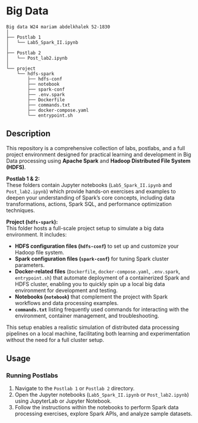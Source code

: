 # Big Data
```  
Big data W24 mariam abdelkhalek 52-1830
│
├── Postlab 1
│   └── Lab5_Spark_II.ipynb
│
├── Postlab 2
│   └── Post_lab2.ipynb
│
└── project
    └── hdfs-spark
        ├── hdfs-conf
        ├── notebook
        ├── spark-conf
        ├── .env.spark
        ├── Dockerfile
        ├── commands.txt
        ├── docker-compose.yaml
        └── entrypoint.sh

```  

## Description
This repository is a comprehensive collection of labs, postlabs, and a full project environment designed for practical learning and development in Big Data processing using **Apache Spark** and **Hadoop Distributed File System (HDFS)**.

**Postlab 1 & 2:**  
  These folders contain Jupyter notebooks (`Lab5_Spark_II.ipynb` and `Post_lab2.ipynb`) which provide hands-on exercises and examples to deepen your understanding of Spark’s core concepts, including data transformations, actions, Spark SQL, and performance optimization techniques.

**Project (`hdfs-spark`):**  
  This folder hosts a full-scale project setup to simulate a big data environment. It includes:
  - **HDFS configuration files (`hdfs-conf`)** to set up and customize your Hadoop file system.
  - **Spark configuration files (`spark-conf`)** for tuning Spark cluster parameters.
  - **Docker-related files** (`Dockerfile`, `docker-compose.yaml`, `.env.spark`, `entrypoint.sh`) that automate deployment of a containerized Spark and HDFS cluster, enabling you to quickly spin up a local big data environment for development and testing.
  - **Notebooks (`notebook`)** that complement the project with Spark workflows and data processing examples.
  - **`commands.txt`** listing frequently used commands for interacting with the environment, container management, and troubleshooting.

This setup enables a realistic simulation of distributed data processing pipelines on a local machine, facilitating both learning and experimentation without the need for a full cluster setup.

## Usage

### Running Postlabs

1. Navigate to the `Postlab 1` or `Postlab 2` directory.
2. Open the Jupyter notebooks (`Lab5_Spark_II.ipynb` or `Post_lab2.ipynb`) using JupyterLab or Jupyter Notebook.
3. Follow the instructions within the notebooks to perform Spark data processing exercises, explore Spark APIs, and analyze sample datasets.



